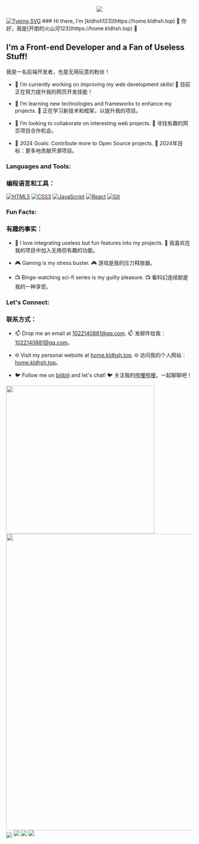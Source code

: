 <p align="center">
   <img src="https://capsule-render.vercel.app/api?type=waving&color=timeGradient&height=300&&section=header&text=开朗的火山河123&fontSize=90&fontAlign=50&fontAlignY=30&desc=kldhsh123&descAlign=50&descSize=30&descAlignY=60&animation=twinkling" />
</p>
<a href="https://home.kldhsh.top"><img src="https://readme-typing-svg.demolab.com?font=Fira+Code&pause=1000&center=%E5%81%87&vCenter=%E5%81%87&repeat=%E7%9C%9F&random=%E5%81%87&width=435&lines=%E4%B8%BA%E6%98%8E%E5%A4%A9%E7%9A%84%E7%BE%8E%E5%A5%BD%E8%80%8C%E5%AD%98%E5%9C%A8;Exist+for+the+better+of+tomorrow" alt="Typing SVG" /></a>
### Hi there, I'm [kldhsh123](https://home.kldhsh.top) 👋
你好，我是[开朗的火山河123](https://home.kldhsh.top) 👋

## I'm a Front-end Developer and a Fan of Useless Stuff!
我是一名前端开发者，也是无用玩意的粉丝！

- 🔭 I’m currently working on improving my web development skills!
  🔭 目前正在努力提升我的网页开发技能！

- 🌱 I’m learning new technologies and frameworks to enhance my projects.
  🌱 正在学习新技术和框架，以提升我的项目。

- 👯 I’m looking to collaborate on interesting web projects.
  👯 寻找有趣的网页项目合作机会。

- 🥅 2024 Goals: Contribute more to Open Source projects.
  🥅 2024年目标：更多地贡献开源项目。

### Languages and Tools:
### 编程语言和工具：

[![HTML5](https://img.shields.io/badge/-HTML5-E34F26?style=flat&logo=html5&logoColor=white)](https://developer.mozilla.org/en-US/docs/Web/Guide/HTML/HTML5)
[![CSS3](https://img.shields.io/badge/-CSS3-1572B6?style=flat&logo=css3&logoColor=white)](https://developer.mozilla.org/en-US/docs/Web/CSS)
[![JavaScript](https://img.shields.io/badge/-JavaScript-F7DF1E?style=flat&logo=javascript&logoColor=black)](https://developer.mozilla.org/en-US/docs/Web/JavaScript)
[![React](https://img.shields.io/badge/-React-61DAFB?style=flat&logo=react&logoColor=black)](https://reactjs.org/)
[![Git](https://img.shields.io/badge/-Git-F05032?style=flat&logo=git&logoColor=white)](https://git-scm.com/)

### Fun Facts:
### 有趣的事实：

- 🔮 I love integrating useless but fun features into my projects.
  🔮 我喜欢在我的项目中加入无用但有趣的功能。

- 🎮 Gaming is my stress buster.
  🎮 游戏是我的压力释放器。

- 📺 Binge-watching sci-fi series is my guilty pleasure.
  📺 看科幻连续剧是我的一种享受。

### Let's Connect:
### 联系方式：

- 📫 Drop me an email at [1022140881@qq.com](mailto:1022140881@qq.com).
  📫 发邮件给我：[1022140881@qq.com](mailto:1022140881@qq.com)。

- 🌐 Visit my personal website at [home.kldhsh.top](https://home.kldhsh.top).
  🌐 访问我的个人网站：[home.kldhsh.top](https://home.kldhsh.top)。

- 🐦 Follow me on [bilibili](https://space.bilibili.com/1667643729) and let's chat!
  🐦 关注我的[哔哩哔哩](https://space.bilibili.com/1667643729)，一起聊聊吧！




<img align="center" width="400" src="https://github-readme-stats.vercel.app/api?username=kldhsh123&theme=transparent&include_all_commits=true&show_icons=true&hide_border=true" />
<img width="800" src="https://github-readme-activity-graph.vercel.app/graph?username=kldhsh123&theme=github-compact&hide_border=true&area=true" />
<img align="center" src="https://skillicons.dev/icons?i=php,html&theme=light" />
<a href="https://space.bilibili.com/1667643729"><img src="https://img.shields.io/badge/%E5%93%94%E5%93%A9%E5%93%94%E5%93%A9-%E5%BC%80%E6%9C%97%E7%9A%84%E7%81%AB%E5%B1%B1%E6%B2%B3123-pink?logo=bilibili" /></a>
<a href="https://res.abeim.cn/api/qq/?qq=1022140881"><img src="https://img.shields.io/badge/QQ-1022140881-green?logo=tencentqq" /></a>
<a href="https://discord.gg/CKrvgCyK4y"><img src="https://img.shields.io/badge/discord-purple?logo=discord" /></a>
